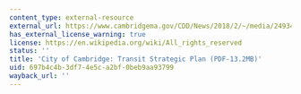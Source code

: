 ```yaml
---
content_type: external-resource
external_url: https://www.cambridgema.gov/CDD/News/2018/2/~/media/24934E0135D24A53890CEF52FEA53B4A.ashx
has_external_license_warning: true
license: https://en.wikipedia.org/wiki/All_rights_reserved
status: ''
title: 'City of Cambridge: Transit Strategic Plan (PDF-13.2MB)'
uid: 697b4c4b-3df7-4e5c-a2bf-0beb9aa93799
wayback_url: ''
---
```

